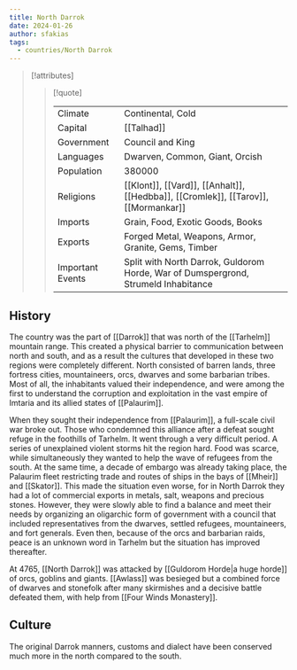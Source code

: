 ```yaml
---
title: North Darrok
date: 2024-01-26
author: sfakias
tags:
  - countries/North Darrok
---
```


> [!attributes]
> 
> > [!quote]
> >
> > | | |
> > | --- | --- |
> > | Climate | Continental, Cold |
> > | Capital | [[Talhad]] |
> > | Government | Council and King |
> > | Languages | Dwarven, Common, Giant, Orcish |
> > | Population | 380000 |
> > | Religions | [[Klont]], [[Vard]], [[Anhalt]], [[Hedbba]], [[Cromlek]], [[Tarov]], [[Mormankar]] |
> > | Imports | Grain, Food, Exotic Goods, Books |
> > | Exports | Forged Metal, Weapons, Armor, Granite, Gems, Timber |
> > | Important Events | Split with North Darrok, Guldorom Horde, War of Dumspergrond, Strumeld Inhabitance |

## History

The country was the part of [[Darrok]] that was north of the [[Tarhelm]] mountain range. This created a physical barrier to communication between north and south, and as a result the cultures that developed in these two regions were completely different. North consisted of barren lands, three fortress cities, mountaineers, orcs, dwarves and some barbarian tribes. Most of all, the inhabitants valued their independence, and were among the first to understand the corruption and exploitation in the vast empire of Imtaria and its allied states of [[Palaurim]].

When they sought their independence from [[Palaurim]], a full-scale civil war broke out. Those who condemned this alliance after a defeat sought refuge in the foothills of Tarhelm. It went through a very difficult period. A series of unexplained violent storms hit the region hard. Food was scarce, while simultaneously they wanted to help the wave of refugees from the south. At the same time, a decade of embargo was already taking place, the Palaurim fleet restricting trade and routes of ships in the bays of [[Mheir]] and [[Skator]]. This made the situation even worse, for in North Darrok they had a lot of commercial exports in metals, salt, weapons and precious stones. However, they were slowly able to find a balance and meet their needs by organizing an oligarchic form of government with a council that included representatives from the dwarves, settled refugees, mountaineers, and fort generals. Even then, because of the orcs and barbarian raids, peace is an unknown word in Tarhelm but the situation has improved thereafter.

At 4765, [[North Darrok]] was attacked by [[Guldorom Horde|a huge horde]] of orcs, goblins and giants. [[Awlass]] was besieged but a combined force of dwarves and stonefolk after many skirmishes and a decisive battle defeated them, with help from [[Four Winds Monastery]].

## Culture

The original Darrok manners, customs and dialect have been conserved much more in the north compared to the south.
